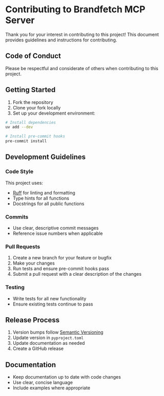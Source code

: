 # Contributing to Brandfetch MCP Server

Thank you for your interest in contributing to this project! This document provides guidelines and instructions for contributing.

## Code of Conduct

Please be respectful and considerate of others when contributing to this project.

## Getting Started

1. Fork the repository
2. Clone your fork locally
3. Set up your development environment:

```bash
# Install dependencies
uv add --dev

# Install pre-commit hooks
pre-commit install
```

## Development Guidelines

### Code Style

This project uses:
- [Ruff](https://github.com/astral-sh/ruff) for linting and formatting
- Type hints for all functions
- Docstrings for all public functions

### Commits

- Use clear, descriptive commit messages
- Reference issue numbers when applicable

### Pull Requests

1. Create a new branch for your feature or bugfix
2. Make your changes
3. Run tests and ensure pre-commit hooks pass
4. Submit a pull request with a clear description of the changes

### Testing

- Write tests for all new functionality
- Ensure existing tests continue to pass

## Release Process

1. Version bumps follow [Semantic Versioning](https://semver.org/)
2. Update version in `pyproject.toml`
3. Update documentation as needed
4. Create a GitHub release

## Documentation

- Keep documentation up to date with code changes
- Use clear, concise language
- Include examples where appropriate